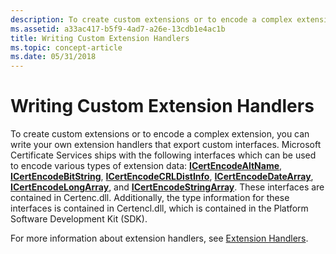 ```yaml
---
description: To create custom extensions or to encode a complex extension, you can write your own extension handlers that export custom interfaces.
ms.assetid: a33ac417-b5f9-4ad7-a26e-13cdb1e4ac1b
title: Writing Custom Extension Handlers
ms.topic: concept-article
ms.date: 05/31/2018
---
```


# Writing Custom Extension Handlers

To create custom extensions or to encode a complex extension, you can write your own extension handlers that export custom interfaces. Microsoft Certificate Services ships with the following interfaces which can be used to encode various types of extension data: [**ICertEncodeAltName**](/windows/desktop/api/Certenc/nn-certenc-icertencodealtname), [**ICertEncodeBitString**](/windows/desktop/api/Certenc/nn-certenc-icertencodebitstring), [**ICertEncodeCRLDistInfo**](/windows/desktop/api/Certenc/nn-certenc-icertencodecrldistinfo), [**ICertEncodeDateArray**](/windows/desktop/api/Certenc/nn-certenc-icertencodedatearray), [**ICertEncodeLongArray**](/windows/desktop/api/Certenc/nn-certenc-icertencodelongarray), and [**ICertEncodeStringArray**](/windows/desktop/api/Certenc/nn-certenc-icertencodestringarray). These interfaces are contained in Certenc.dll. Additionally, the type information for these interfaces is contained in Certencl.dll, which is contained in the Platform Software Development Kit (SDK).

For more information about extension handlers, see [Extension Handlers](extension-handlers.md).

 

 



